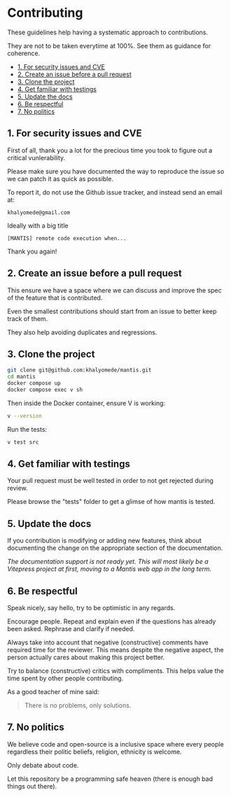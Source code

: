 # Contributing

These guidelines help having a systematic approach to contributions.

They are not to be taken everytime at 100%. See them as guidance for coherence.

- [1. For security issues and CVE](#1-for-security-issues-and-cve)
- [2. Create an issue before a pull request](#2-create-an-issue-before-a-pull-request)
- [3. Clone the project](#3-clone-the-project)
- [4. Get familiar with testings](#4-get-familiar-with-testings)
- [5. Update the docs](5-update-the-docs)
- [6. Be respectful](6-be-respectful)
- [7. No politics](#7-no-politics)

## 1. For security issues and CVE

First of all, thank you a lot for the precious time you took to figure out a critical vunlerability.

Please make sure you have documented the way to reproduce the issue so we can patch it as quick as possible.

To report it, do not use the Github issue tracker, and instead send an email at:

```
khalyomede@gmail.com
```

Ideally with a big title

```
[MANTIS] remote code execution when...
```

Thank you again!

## 2. Create an issue before a pull request

This ensure we have a space where we can discuss and improve the spec of the feature that is contributed.

Even the smallest contributions should start from an issue to better keep track of them.

They also help avoiding duplicates and regressions.

## 3. Clone the project

```bash
git clone git@github.com:khalyomede/mantis.git
cd mantis
docker compose up
docker compose exec v sh
```

Then inside the Docker container, ensure V is working:

```bash
v --version
```

Run the tests:

```bash
v test src
```

## 4. Get familiar with testings

Your pull request must be well tested in order to not get rejected during review.

Please browse the "tests" folder to get a glimse of how mantis is tested.

## 5. Update the docs

If you contribution is modifying or adding new features, think about documenting the change on the appropriate section of the documentation.

_The documentation support is not ready yet. This will most likely be a Vitepress project at first, moving to a Mantis web app in the long term._

## 6. Be respectful

Speak nicely, say hello, try to be optimistic in any regards.

Encourage people. Repeat and explain even if the questions has already been asked. Rephrase and clarify if needed.

Always take into account that negative (constructive) comments have required time for the reviewer. This means despite the negative aspect, the person actually cares about making this project better.

Try to balance (constructive) critics with compliments. This helps value the time spent by other people contributing.

As a good teacher of mine said:

> There is no problems, only solutions.

## 7. No politics

We believe code and open-source is a inclusive space where every people regardless their politic beliefs, religion, ethnicity is welcome.

Only debate about code.

Let this repository be a programming safe heaven (there is enough bad things out there).
